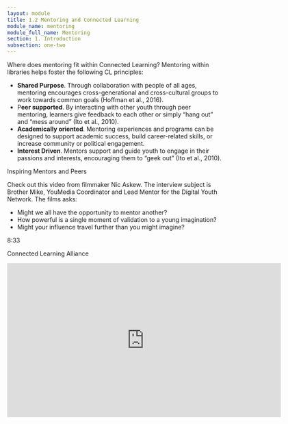 ```yaml
---
layout: module
title: 1.2 Mentoring and Connected Learning
module_name: mentoring
module_full_name: Mentoring
section: 1. Introduction
subsection: one-two
---
```


Where does mentoring fit within Connected Learning? Mentoring within libraries helps foster the following CL principles: 

- **Shared Purpose**. Through collaboration with people of all ages, mentoring encourages cross-generational and cross-cultural groups to work towards common goals (Hoffman et al., 2016). 
- P**eer supported**. By interacting with other youth through peer mentoring, learners give feedback to each other or simply “hang out” and “mess around” (Ito et al., 2010). 
- **Academically oriented**. Mentoring experiences and programs can be designed to support academic success, build career-related skills, or increase community or political engagement. 
- **Interest Driven**. Mentors support and guide youth to engage in their passions and interests, encouraging them to “geek out” (Ito et al., 2010). 


<div class="case_study_box">
	<p>Inspiring Mentors and Peers</p>

<p>Check out this video from filmmaker Nic Askew. The interview subject is Brother Mike, YouMedia Coordinator and Lead Mentor for the Digital Youth Network. The films asks: </p> 
<ul>
	<li>Might we all have the opportunity to mentor another?</li>
	<li>How powerful is a single moment of validation to a young imagination?</li>
	<li>Might your influence travel further than you might imagine?</li>
</ul>
<p class="videotime">8:33</p><p class="source">Connected Learning Alliance</p>
<div>
<iframe src="https://player.vimeo.com/video/43862075?portrait=0" width="640" height="360" frameborder="0" webkitallowfullscreen mozallowfullscreen allowfullscreen></iframe>

</div>



